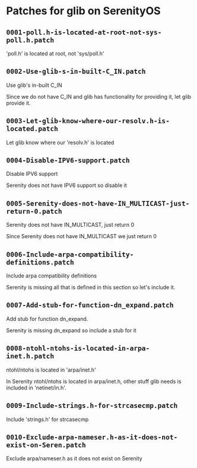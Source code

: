 # Patches for glib on SerenityOS

## `0001-poll.h-is-located-at-root-not-sys-poll.h.patch`

'poll.h' is located at root, not 'sys/poll.h'


## `0002-Use-glib-s-in-built-C_IN.patch`

Use glib's in-built C_IN

Since we do not have C_IN and glib has functionality for providing it,
let glib provide it.

## `0003-Let-glib-know-where-our-resolv.h-is-located.patch`

Let glib know where our 'resolv.h' is located


## `0004-Disable-IPV6-support.patch`

Disable IPV6 support

Serenity does not have IPV6 support so disable it

## `0005-Serenity-does-not-have-IN_MULTICAST-just-return-0.patch`

Serenity does not have IN_MULTICAST, just return 0

Since Serenity does not have IN_MULTICAST we just return 0

## `0006-Include-arpa-compatibility-definitions.patch`

Include arpa compatibility definitions

Serenity is missing all that is defined in this section so let's
include it.

## `0007-Add-stub-for-function-dn_expand.patch`

Add stub for function dn_expand.

Serenity is missing dn_expand so include a stub for it

## `0008-ntohl-ntohs-is-located-in-arpa-inet.h.patch`

ntohl/ntohs is located in 'arpa/inet.h'

In Serenity ntohl/ntohs is located in arpa/inet.h, other stuff glib
needs is included in 'netinet/in.h'.

## `0009-Include-strings.h-for-strcasecmp.patch`

Include 'strings.h' for strcasecmp


## `0010-Exclude-arpa-nameser.h-as-it-does-not-exist-on-Seren.patch`

Exclude arpa/nameser.h as it does not exist on Serenity


